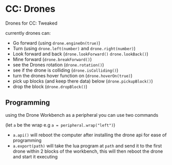 # CC: Drones
Drones for CC: Tweaked

currently drones can:

- Go forward (using `drone.engineOn(true)`)
- Turn (using `drone.left(number)` and `drone.right(number)`)
- Look forward and back (`drone.lookForward()` `drone.lookBack()`)
- Mine forward (`drone.breakForward()`)
- see the Drones rotation (`drone.rotation()`)
- see if the drone is colliding (`drone.isColliding()`)
- turn the drones hover function on (`drone.hoverOn(true)`)
- pick up blocks (and keep there data) below (`drone.pickupBlock()`)
- drop the block (`drone.dropBlock()`)

## Programming
using the Drone Workbench as a peripheral you can use two commands

(let `a` be the wrap e.g `a = peripheral.wrap("left")`)

- `a.api()` will reboot the computer after installing the drone api for ease of programming
- `a.export(path)` will take the lua program at `path` and send it to the first drone within 2 blocks of the workbench, this will then reboot the drone and start it executing

